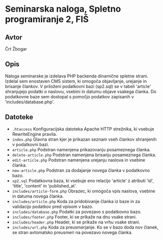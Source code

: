 # Seminarska naloga, Spletno programiranje 2, FIŠ
## Avtor
Črt Žbogar
## Opis
Naloga seminarske je izdelava PHP backenda dinamične spletne strani. Izdelal sem enostaven CMS sistem, ki omogoča objavljanje, urejanje in brisanje člankov. V priloženi podatkovni bazi (sp2.sql) se v tabeli 'article' shranjujejo podatki o naslovu, vsebini in datumu objave vsakega članka. Do podatkovne baze sem dostopal s pomočjo podatkov zapisanih v 'includes/database.php'.
## Datoteke
- `.htaccess` Konfiguracijska datoteka Apache HTTP strežnika, ki vsebuje RewriteEngine pravila.
- `index.php` Glavna stran kjer je prikazan seznam vseh člankov shranjenih v podatkovni bazi.
- `article.php` Podstran namenjena prikazovanju posameznega članka.
- `delete-article.php` Podstran namenjena brisanju posameznega članka.
- `edit-article.php` Podstran namenjena urejanju naslova in vsebine članka.
- `new-article.php` Podstran za dodajanje novega članka v podatkovno bazo.
- `sp2.sql` Podatkovna baza, ki vsebuje eno relacijo 'article' z atributi 'id', 'title', 'content' in 'published_at'.
- `includes/article-form.php` Obrazec, ki omogoča vpis naslova, vsebine in datuma novega članka.
- `includes/article.php` Koda za pridobivanje članka iz baze in za validacijo podatkov pred vpisom v bazo.
- `includes/database.php` Podatki za povezavo s podatkovno bazo.
- `includes/footer.php` Footer, ki se prikaže na dnu vsake strani.
- `includes/header.php` Header, ki se prikaže na vrhu vsake strani.
- `includes/url.php` Koda za preusmerjanje. Ko se v bazo doda nov članek, se stran avtomatsko preusmeri na povezavo novega članka.
